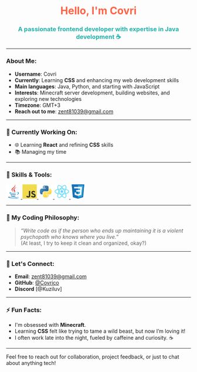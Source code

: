 <h1 align="center" style="color: #FF6347;">Hello, I'm Covri</h1>
<h3 align="center" style="color: #20B2AA;">A passionate frontend developer with expertise in Java development ☕</h3>

---

### About Me:

- **Username**: Covri  
- **Currently**: Learning **CSS** and enhancing my web development skills  
- **Main languages**: Java, Python, and starting with JavaScript  
- **Interests**: Minecraft server development, building websites, and exploring new technologies  
- **Timezone**: GMT+3  
- **Reach out to me**: [zent81039@gmail.com](mailto:zent81039@gmail.com)

---

### 🚀 Currently Working On:

- 🌐 Learning **React** and refining **CSS** skills  
- 📚 Managing my time 

---

### 🌈 Skills & Tools:

<p align="left">
  <a href="https://www.java.com" target="_blank" rel="noreferrer">
    <img src="https://raw.githubusercontent.com/devicons/devicon/master/icons/java/java-original.svg" alt="Java" width="40" height="40"/>
  </a>
  <a href="https://developer.mozilla.org/en-US/docs/Web/JavaScript" target="_blank" rel="noreferrer">
    <img src="https://raw.githubusercontent.com/devicons/devicon/master/icons/javascript/javascript-original.svg" alt="JavaScript" width="40" height="40"/>
  </a>
  <a href="https://www.python.org" target="_blank" rel="noreferrer">
    <img src="https://raw.githubusercontent.com/devicons/devicon/master/icons/python/python-original.svg" alt="Python" width="40" height="40"/>
  </a>
  <a href="https://reactjs.org" target="_blank" rel="noreferrer">
    <img src="https://raw.githubusercontent.com/devicons/devicon/master/icons/react/react-original.svg" alt="React" width="40" height="40"/>
  </a>
  <a href="https://developer.mozilla.org/en-US/docs/Web/CSS" target="_blank" rel="noreferrer">
    <img src="https://raw.githubusercontent.com/devicons/devicon/master/icons/css3/css3-original.svg" alt="CSS" width="40" height="40"/>
  </a>
</p>

---

### 🌟 My Coding Philosophy:

> *“Write code as if the person who ends up maintaining it is a violent psychopath who knows where you live.”*  
> (At least, I try to keep it clean and organized, okay?)

---

### 💬 Let's Connect:

- **Email**: [zent81039@gmail.com](mailto:zent81039@gmail.com)  
- **GitHub**: [@Covrico](https://github.com/covrico)
- **Discord** [@Kuziluv]
---

### ⚡ Fun Facts:

- I'm obsessed with **Minecraft**.
- Learning **CSS** felt like trying to tame a wild beast, but now I’m loving it!  
- I often work late into the night, fueled by caffeine and curiosity. ☕️

---

Feel free to reach out for collaboration, project feedback, or just to chat about anything tech!
